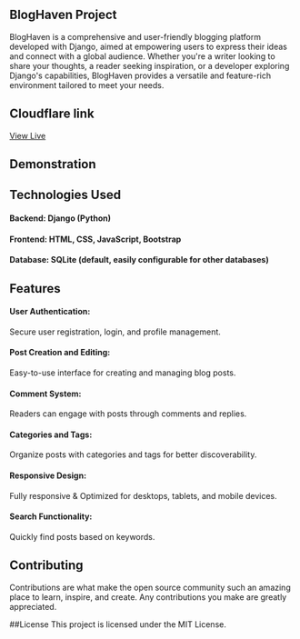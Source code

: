 ## BlogHaven Project
BlogHaven is a comprehensive and user-friendly blogging platform developed with Django, aimed at empowering users to express their ideas and connect with a global audience. Whether you're a writer looking to share your thoughts, a reader seeking inspiration, or a developer exploring Django's capabilities, BlogHaven provides a versatile and feature-rich environment tailored to meet your needs.



## Cloudflare link
[View Live]()


## Demonstration



## Technologies Used
#### Backend: Django (Python)

#### Frontend: HTML, CSS, JavaScript, Bootstrap

#### Database: SQLite (default, easily configurable for other databases)

## Features

#### User Authentication: 
Secure user registration, login, and profile management.
#### Post Creation and Editing:
Easy-to-use interface for creating and managing blog posts.
#### Comment System: 
Readers can engage with posts through comments and replies.
#### Categories and Tags:
Organize posts with categories and tags for better discoverability.
#### Responsive Design: 
Fully responsive & Optimized for desktops, tablets, and mobile devices.
#### Search Functionality: 
Quickly find posts based on keywords.

## Contributing

Contributions are what make the open source community such an amazing place to learn, inspire, and create. Any contributions you make are greatly appreciated.

##License
This project is licensed under the MIT License.
